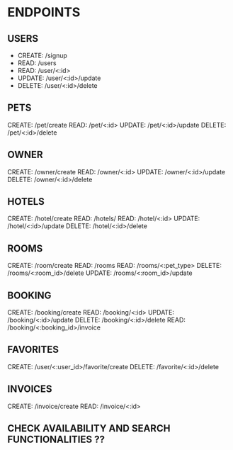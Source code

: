 # ENDPOINTS

## USERS

- CREATE: /signup
- READ: /users
- READ: /user/<:id>
- UPDATE: /user/<:id>/update
- DELETE: /user/<:id>/delete

## PETS

CREATE: /pet/create
READ: /pet/<:id>
UPDATE: /pet/<:id>/update
DELETE: /pet/<:id>/delete

## OWNER

CREATE: /owner/create
READ: /owner/<:id>
UPDATE: /owner/<:id>/update
DELETE: /owner/<:id>/delete

## HOTELS

CREATE: /hotel/create
READ: /hotels/
READ: /hotel/<:id>
UPDATE: /hotel/<:id>/update
DELETE: /hotel/<:id>/delete

## ROOMS

CREATE: /room/create
READ: /rooms
READ: /rooms/<:pet_type>
DELETE: /rooms/<:room_id>/delete
UPDATE: /rooms/<:room_id>/update

<!-- not sure about keeping update room if we can do it from hotel -->

## BOOKING

CREATE: /booking/create
READ: /booking/<:id>
UPDATE: /booking/<:id>/update
DELETE: /booking/<:id>/delete
READ: /booking/<:booking_id>/invoice

## FAVORITES

CREATE: /user/<:user_id>/favorite/create
DELETE: /favorite/<:id>/delete

## INVOICES

CREATE: /invoice/create
READ: /invoice/<:id>

## CHECK AVAILABILITY AND SEARCH FUNCTIONALITIES ??
